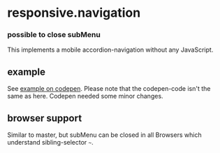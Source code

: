 responsive.navigation
=====================

### possible to close subMenu

This implements a mobile accordion-navigation without any JavaScript.

## example
See <a href="http://cdpn.io/Ipwrz" target="_blank">example on codepen</a>. Please note that the codepen-code isn't
the same as here. Codepen needed some minor changes.

## browser support
Similar to master, but subMenu can be closed in all Browsers which understand sibling-selector <code>~</code>.
